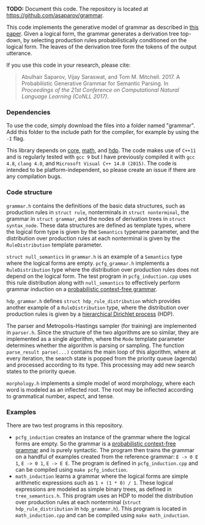
**TODO:** Document this code. The repository is located at <https://github.com/asaparov/grammar>.

This code implements the generative model of grammar as described in [this paper](https://asaparov.org/assets/conll_2017.pdf). Given a logical form, the grammar generates a derivation tree top-down, by selecting production rules probabilistically conditioned on the logical form. The leaves of the derivation tree form the tokens of the output utterance.

If you use this code in your research, please cite:
 > Abulhair Saparov, Vijay Saraswat, and Tom M. Mitchell. 2017. A Probabilistic Generative Grammar for Semantic Parsing. In *Proceedings of the 21st Conference on Computational Natural Language Learning (CoNLL 2017)*.

### Dependencies

To use the code, simply download the files into a folder named "grammar". Add this folder to the include path for the compiler, for example by using the `-I` flag.

This library depends on [core](https://github.com/asaparov/core), [math](https://github.com/asaparov/math), and [hdp](https://github.com/asaparov/hdp). The code makes use of `C++11` and is regularly tested with `gcc 9` but I have previously compiled it with `gcc 4.8`, `clang 4.0`, and `Microsoft Visual C++ 14.0 (2015)`. The code is intended to be platform-independent, so please create an issue if there are any compilation bugs.

### Code structure

`grammar.h` contains the definitions of the basic data structures, such as production rules in `struct rule`, nonterminals in `struct nonterminal`, the grammar in `struct grammar`, and the nodes of derivation trees in `struct syntax_node`. These data structures are defined as template types, where the logical form type is given by the `Semantics` typename parameter, and the distribution over production rules at each nonterminal is given by the `RuleDistribution` template parameter.

`struct null_semantics` in `grammar.h` is an example of a `Semantics` type where the logical forms are empty. `pcfg_grammar.h` implements a `RuleDistribution` type where the distribution over production rules does not depend on the logical form. The test program in `pcfg_induction.cpp` uses this rule distribution along with `null_semantics` to effectively perform grammar induction on a [probabilistic context-free grammar](https://en.wikipedia.org/wiki/Stochastic_context-free_grammar).

`hdp_grammar.h` defines `struct hdp_rule_distribution` which provides another example of a `RuleDistribution` type, where the distribution over production rules is given by a [hierarchical Dirichlet process](https://asaparov.org/docs/hdp/hdp.h.html) (HDP).

The parser and Metropolis-Hastings sampler (for training) are implemented in `parser.h`. Since the structure of the two algorithms are so similar, they are implemented as a single algorithm, where the `Mode` template parameter determines whether the algorithm is parsing or sampling. The function `parse_result parse(...)` contains the main loop of this algorithm, where at every iteration, the search state is popped from the priority queue (agenda) and processed according to its type. This processing may add new search states to the priority queue.

`morphology.h` implements a simple model of word morphology, where each word is modeled as an inflected root. The root may be inflected according to grammatical number, aspect, and tense.

### Examples

There are two test programs in this repository.
 - `pcfg_induction` creates an instance of the grammar where the logical forms are empty. So the grammar is a [probabilistic context-free grammar](https://en.wikipedia.org/wiki/Stochastic_context-free_grammar) and is purely syntactic. The program then trains the grammar on a handful of examples created from the reference grammar: `E -> 0 E 1`, `E -> 0 1`, `E -> E E`. The program is defined in `pcfg_induction.cpp` and can be compiled using `make pcfg_induction`.
 - `math_induction` learns a grammar where the logical forms are simple arithmetic expressions such as `1 + (1 * 0) / 1`. These logical expressions are modeled as simple binary trees, as defined in `tree_semantics.h`. This program uses an HDP to model the distribution over production rules at each nonterminal (`struct hdp_rule_distribution` in `hdp_grammar.h`). This program is located in `math_induction.cpp` and can be compiled using `make math_induction`.
